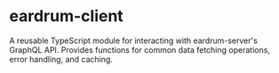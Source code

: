# eardrum-client
A reusable TypeScript module for interacting with  eardrum-server's GraphQL API. Provides functions for common data fetching operations, error handling, and caching.
